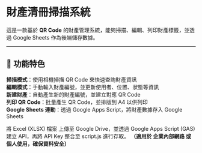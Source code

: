 # 財產清冊掃描系統

這是一款基於 **QR Code** 的財產管理系統，能夠掃描、編輯、列印財產標籤，並透過 Google Sheets 作為後端儲存數據。

---
## 🎯 **功能特色**
**掃描模式**：使用相機掃描 QR Code 來快速查詢財產資訊  
**編輯模式**：手動輸入財產編號，並更新使用者、位置、狀態等資訊  
**新建財產**：自動產生新的財產編號，並建立對應 QR Code  
**列印 QR Code**：批量產生 QR Code，並排版到 A4 以供列印  
**Google Sheets 連動**：透過 Google Apps Script，將財產數據存入 Google Sheets  

將 Excel (XLSX) 檔案 上傳至 Google Drive，並透過 Google Apps Script (GAS) 建立 API，再將 API Key 整合至 script.js 進行存取。
**（適用於 企業內部網路 或 個人使用，確保資料安全）**
